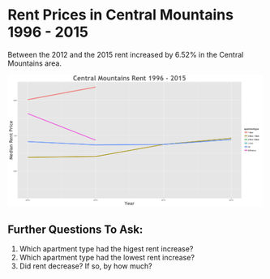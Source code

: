 Rent Prices in Central Mountains 1996 - 2015
================

Between the 2012 and the 2015 rent increased by 6.52% in the Central Mountains area.

![](../images/centralmountains.png)

Further Questions To Ask:
-------------------------

1.  Which apartment type had the higest rent increase?
2.  Which apartment type had the lowest rent increase?
3.  Did rent decrease? If so, by how much?
